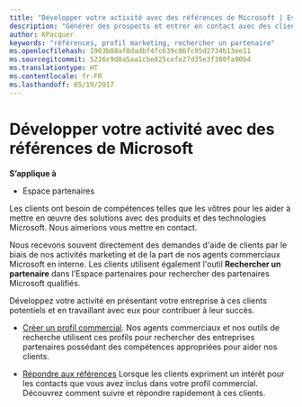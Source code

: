 ```yaml
---
title: "Développer votre activité avec des références de Microsoft | Espace partenaires"
description: "Générer des prospects et entrer en contact avec des clients qui ont besoin d’aide pour mettre en œuvre des solutions et des produits Microsoft."
author: KPacquer
keywords: "références, profil marketing, rechercher un partenaire"
ms.openlocfilehash: 1903b08af0dadbf4fc639c06fc95d2734b13ee11
ms.sourcegitcommit: 5216c9d8a5aa1cbe825cefe27d35e3f380fa90b4
ms.translationtype: HT
ms.contentlocale: fr-FR
ms.lasthandoff: 05/19/2017
---
```

# <a name="grow-your-business-with-referrals-from-microsoft"></a>Développer votre activité avec des références de Microsoft

**S’applique à**

-  Espace partenaires

Les clients ont besoin de compétences telles que les vôtres pour les aider à mettre en œuvre des solutions avec des produits et des technologies Microsoft. Nous aimerions vous mettre en contact.

Nous recevons souvent directement des demandes d'aide de clients par le biais de nos activités marketing et de la part de nos agents commerciaux Microsoft en interne. Les clients utilisent également l'outil **Rechercher un partenaire** dans l’Espace partenaires pour rechercher des partenaires Microsoft qualifiés. 

Développez votre activité en présentant votre entreprise à ces clients potentiels et en travaillant avec eux pour contribuer à leur succès.

*  [Créer un profil commercial](create-a-marketing-profile.md). Nos agents commerciaux et nos outils de recherche utilisent ces profils pour rechercher des entreprises partenaires possédant des compétences appropriées pour aider nos clients.

*  [Répondre aux références](responding-to-referrals.md) Lorsque les clients expriment un intérêt pour les contacts que vous avez inclus dans votre profil commercial. Découvrez comment suivre et répondre rapidement à ces clients.
